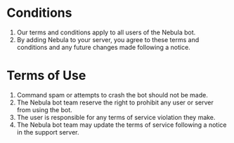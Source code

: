 # Conditions
1. Our terms and conditions apply to all users of the Nebula bot.
2. By adding Nebula to your server, you agree to these terms and conditions and any future changes made following a notice.

# Terms of Use
1. Command spam or attempts to crash the bot should not be made.
2. The Nebula bot team reserve the right to prohibit any user or server from using the bot.
3. The user is responsible for any terms of service violation they make.
4. The Nebula bot team may update the terms of service following a notice in the support server.